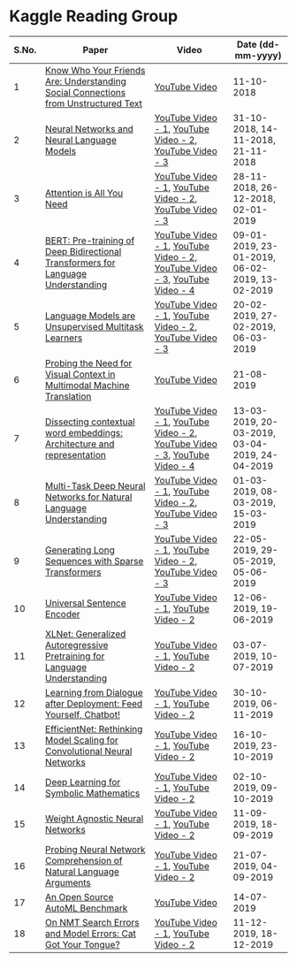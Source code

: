 # Kaggle Reading Group

| S.No. | Paper | Video | Date (dd-mm-yyyy) |
| --- | --- | --- | --- |
| 1 | [Know Who Your Friends Are: Understanding Social Connections from Unstructured Text](https://www.aclweb.org/anthology/N18-5016) | [YouTube Video](https://www.youtube.com/watch?v=I82arEIPP6U&list=PLqFaTIg4myu8t5ycqvp7I07jTjol3RCl9) | 11-10-2018 |
| 2 | [Neural Networks and Neural Language Models](https://web.stanford.edu/~jurafsky/slp3/7.pdf) | [YouTube Video - 1](https://www.youtube.com/watch?v=wjz3FgYWf08&list=PLqFaTIg4myu8t5ycqvp7I07jTjol3RCl9), [YouTube Video - 2](https://www.youtube.com/watch?v=W0-Dufn2WcI&list=PLqFaTIg4myu8t5ycqvp7I07jTjol3RCl9&index=40), [YouTube Video - 3](https://www.youtube.com/watch?v=fGe3mEVnPSs&list=PLqFaTIg4myu8t5ycqvp7I07jTjol3RCl9&index=33) | 31-10-2018, 14-11-2018, 21-11-2018 |
| 3 | [Attention is All You Need](https://papers.nips.cc/paper/7181-attention-is-all-you-need.pdf) | [YouTube Video - 1](https://www.youtube.com/watch?v=54uLU7Nxyv8&list=PLqFaTIg4myu8t5ycqvp7I07jTjol3RCl9&index=39), [YouTube Video - 2](https://www.youtube.com/watch?v=VEcsf0OKhfw&list=PLqFaTIg4myu8t5ycqvp7I07jTjol3RCl9&index=38), [YouTube Video - 3](https://www.youtube.com/watch?v=9vUoBIeqrQg&list=PLqFaTIg4myu8t5ycqvp7I07jTjol3RCl9&index=37) | 28-11-2018, 26-12-2018, 02-01-2019 |
| 4 | [BERT: Pre-training of Deep Bidirectional Transformers for Language Understanding](https://arxiv.org/pdf/1810.04805.pdf) | [YouTube Video - 1](https://www.youtube.com/watch?v=BaPM47hO8p8&list=PLqFaTIg4myu8t5ycqvp7I07jTjol3RCl9&index=36), [YouTube Video - 2](https://www.youtube.com/watch?v=yqwnehmB9uQ&list=PLqFaTIg4myu8t5ycqvp7I07jTjol3RCl9&index=35), [YouTube Video - 3](https://www.youtube.com/watch?v=IF6xV0RI91s&list=PLqFaTIg4myu8t5ycqvp7I07jTjol3RCl9&index=34), [YouTube Video - 4](https://www.youtube.com/watch?v=4qDJwq42q-k&list=PLqFaTIg4myu8t5ycqvp7I07jTjol3RCl9&index=32) | 09-01-2019, 23-01-2019, 06-02-2019, 13-02-2019 |
| 5 | [Language Models are Unsupervised Multitask Learners](https://d4mucfpksywv.cloudfront.net/better-language-models/language-models.pdf) | [YouTube Video - 1](https://www.youtube.com/watch?v=oaQSQsjhcwQ&list=PLqFaTIg4myu8t5ycqvp7I07jTjol3RCl9&index=31&t=0s), [YouTube Video - 2](https://www.youtube.com/watch?v=9dSQmXDH--I&list=PLqFaTIg4myu8t5ycqvp7I07jTjol3RCl9&index=30&t=0s), [YouTube Video - 3](https://www.youtube.com/watch?v=Rbs55YaK7EU&list=PLqFaTIg4myu8t5ycqvp7I07jTjol3RCl9&index=29&t=0s) | 20-02-2019, 27-02-2019, 06-03-2019 |
| 6 | [Probing the Need for Visual Context in Multimodal Machine Translation](https://arxiv.org/pdf/1903.08678.pdf) | [YouTube Video](https://www.youtube.com/watch?v=ks8Cz1qx2rE&list=PLqFaTIg4myu8t5ycqvp7I07jTjol3RCl9&index=10&t=0s) | 21-08-2019 |
| 7 | [Dissecting contextual word embeddings: Architecture and representation](https://aclweb.org/anthology/D18-1179) | [YouTube Video - 1](https://www.youtube.com/watch?v=U7UYsMweMLY&list=PLqFaTIg4myu8t5ycqvp7I07jTjol3RCl9&index=25&t=0s), [YouTube Video - 2](https://www.youtube.com/watch?v=IvMV10U7hvw&list=PLqFaTIg4myu8t5ycqvp7I07jTjol3RCl9&index=28&t=0s), [YouTube Video - 3](https://www.youtube.com/watch?v=1HNe0Tz7dUM&list=PLqFaTIg4myu8t5ycqvp7I07jTjol3RCl9&index=27&t=0s), [YouTube Video - 4](https://www.youtube.com/watch?v=upzybyzUDGk&list=PLqFaTIg4myu8t5ycqvp7I07jTjol3RCl9&index=24&t=0s) | 13-03-2019, 20-03-2019, 03-04-2019, 24-04-2019 |
| 8 | [Multi-Task Deep Neural Networks for Natural Language Understanding](https://arxiv.org/pdf/1901.11504.pdf) | [YouTube Video - 1](https://www.youtube.com/watch?v=jLrcM-kAo34&list=PLqFaTIg4myu8t5ycqvp7I07jTjol3RCl9&index=23&t=0s), [YouTube Video - 2](https://www.youtube.com/watch?v=9KsiVUY7aEM&list=PLqFaTIg4myu8t5ycqvp7I07jTjol3RCl9&index=22&t=0s), [YouTube Video - 3](https://www.youtube.com/watch?v=FpQHpwe-9jA&list=PLqFaTIg4myu8t5ycqvp7I07jTjol3RCl9&index=21&t=0s) | 01-03-2019, 08-03-2019, 15-03-2019 |
| 9 | [Generating Long Sequences with Sparse Transformers](https://arxiv.org/pdf/1904.10509.pdf) | [YouTube Video - 1](https://www.youtube.com/watch?v=jaqjcHmCBfY&list=PLqFaTIg4myu8t5ycqvp7I07jTjol3RCl9&index=20&t=0s), [YouTube Video - 2](https://www.youtube.com/watch?v=se4ZM0es924&list=PLqFaTIg4myu8t5ycqvp7I07jTjol3RCl9&index=19&t=0s), [YouTube Video - 3](https://www.youtube.com/watch?v=2xTQR1Zd8rU&list=PLqFaTIg4myu8t5ycqvp7I07jTjol3RCl9&index=18&t=0s) | 22-05-2019, 29-05-2019, 05-06-2019 |
| 10 | [Universal Sentence Encoder](https://arxiv.org/pdf/1803.11175.pdf) | [YouTube Video - 1](https://www.youtube.com/watch?v=C8v-Q5ASfUE&list=PLqFaTIg4myu8t5ycqvp7I07jTjol3RCl9&index=14&t=0s), [YouTube Video - 2](https://www.youtube.com/watch?v=acTHpOaShBU&list=PLqFaTIg4myu8t5ycqvp7I07jTjol3RCl9&index=17&t=0s) | 12-06-2019, 19-06-2019 |
| 11 | [XLNet: Generalized Autoregressive Pretraining for Language Understanding](https://arxiv.org/abs/1906.08237) | [YouTube Video - 1](https://www.youtube.com/watch?v=Ubh03Sh45b0&list=PLqFaTIg4myu8t5ycqvp7I07jTjol3RCl9&index=16&t=0s), [YouTube Video - 2](https://www.youtube.com/watch?v=L4JRLBENP48&list=PLqFaTIg4myu8t5ycqvp7I07jTjol3RCl9&index=15&t=0s) | 03-07-2019, 10-07-2019 |
| 12 | [Learning from Dialogue after Deployment: Feed Yourself, Chatbot!](https://www.aclweb.org/anthology/P19-1358.pdf) | [YouTube Video - 1](https://www.youtube.com/watch?v=PhTF7yJNR70&list=PLqFaTIg4myu8t5ycqvp7I07jTjol3RCl9&index=2&t=0s), [YouTube Video - 2](https://www.youtube.com/watch?v=OqXcJTlLuF4&list=PLqFaTIg4myu8t5ycqvp7I07jTjol3RCl9&index=43&t=0s) | 30-10-2019, 06-11-2019 |
| 13 | [EfficientNet: Rethinking Model Scaling for Convolutional Neural Networks](http://proceedings.mlr.press/v97/tan19a/tan19a.pdf) | [YouTube Video - 1](https://www.youtube.com/watch?v=4U2WO8ObGGU&list=PLqFaTIg4myu8t5ycqvp7I07jTjol3RCl9&index=4&t=0s), [YouTube Video - 2](https://www.youtube.com/watch?v=LRpzb17B1BM&list=PLqFaTIg4myu8t5ycqvp7I07jTjol3RCl9&index=3&t=0s) | 16-10-2019, 23-10-2019 |
| 14 | [Deep Learning for Symbolic Mathematics](https://openreview.net/pdf?id=S1eZYeHFDS) | [YouTube Video - 1](https://www.youtube.com/watch?v=q_cMExRsJl8&list=PLqFaTIg4myu8t5ycqvp7I07jTjol3RCl9&index=6&t=0s), [YouTube Video - 2](https://www.youtube.com/watch?v=KPWT385AFV8&list=PLqFaTIg4myu8t5ycqvp7I07jTjol3RCl9&index=5&t=0s) | 02-10-2019, 09-10-2019 |
| 15 | [Weight Agnostic Neural Networks](https://arxiv.org/pdf/1906.04358.pdf) | [YouTube Video - 1](https://www.youtube.com/watch?v=rEKtmUS3WIU&list=PLqFaTIg4myu8t5ycqvp7I07jTjol3RCl9&index=8&t=0s), [YouTube Video - 2](https://www.youtube.com/watch?v=u0PW79ClO-s&list=PLqFaTIg4myu8t5ycqvp7I07jTjol3RCl9&index=7&t=0s) | 11-09-2019, 18-09-2019 |
| 16 | [Probing Neural Network Comprehension of Natural Language Arguments](https://www.aclweb.org/anthology/P19-1459.pdf) | [YouTube Video - 1](https://www.youtube.com/watch?v=ks8Cz1qx2rE&list=PLqFaTIg4myu8t5ycqvp7I07jTjol3RCl9&index=10&t=0s), [YouTube Video - 2](https://www.youtube.com/watch?v=VSeGodDuZsw&list=PLqFaTIg4myu8t5ycqvp7I07jTjol3RCl9&index=9&t=0s) | 21-07-2019, 04-09-2019 |
| 17 | [An Open Source AutoML Benchmark](https://www.automl.org/wp-content/uploads/2019/06/automlws2019_Paper45.pdf) | [YouTube Video](https://www.youtube.com/watch?v=WlXhpXv9kDU&list=PLqFaTIg4myu8t5ycqvp7I07jTjol3RCl9&index=11&t=0s) | 14-07-2019 |
| 18 | [On NMT Search Errors and Model Errors: Cat Got Your Tongue?](https://www.aclweb.org/anthology/D19-1331.pdf) | [YouTube Video - 1](https://www.youtube.com/watch?v=LpRbOzNshNA&list=PLqFaTIg4myu8t5ycqvp7I07jTjol3RCl9&index=44&t=0s), [YouTube Video - 2](https://www.youtube.com/watch?v=eGdQdNcSoSA&list=PLqFaTIg4myu8t5ycqvp7I07jTjol3RCl9&index=45&t=0s) | 11-12-2019, 18-12-2019 |
